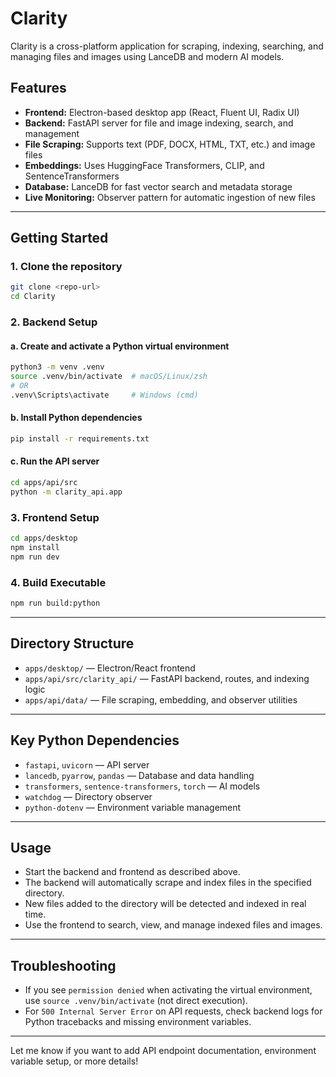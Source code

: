 # Clarity

Clarity is a cross-platform application for scraping, indexing, searching, and managing files and images using LanceDB and modern AI models.

## Features

- **Frontend:** Electron-based desktop app (React, Fluent UI, Radix UI)
- **Backend:** FastAPI server for file and image indexing, search, and management
- **File Scraping:** Supports text (PDF, DOCX, HTML, TXT, etc.) and image files
- **Embeddings:** Uses HuggingFace Transformers, CLIP, and SentenceTransformers
- **Database:** LanceDB for fast vector search and metadata storage
- **Live Monitoring:** Observer pattern for automatic ingestion of new files

---

## Getting Started

### 1. Clone the repository

```sh
git clone <repo-url>
cd Clarity
```

### 2. Backend Setup

#### a. Create and activate a Python virtual environment

```sh
python3 -m venv .venv
source .venv/bin/activate  # macOS/Linux/zsh
# OR
.venv\Scripts\activate     # Windows (cmd)
```

#### b. Install Python dependencies

```sh
pip install -r requirements.txt
```

#### c. Run the API server

```sh
cd apps/api/src
python -m clarity_api.app
```

### 3. Frontend Setup

```sh
cd apps/desktop
npm install
npm run dev
```

### 4. Build Executable

```sh
npm run build:python
```

---

## Directory Structure

- `apps/desktop/` — Electron/React frontend
- `apps/api/src/clarity_api/` — FastAPI backend, routes, and indexing logic
- `apps/api/data/` — File scraping, embedding, and observer utilities

---

## Key Python Dependencies

- `fastapi`, `uvicorn` — API server
- `lancedb`, `pyarrow`, `pandas` — Database and data handling
- `transformers`, `sentence-transformers`, `torch` — AI models
- `watchdog` — Directory observer
- `python-dotenv` — Environment variable management

---

## Usage

- Start the backend and frontend as described above.
- The backend will automatically scrape and index files in the specified directory.
- New files added to the directory will be detected and indexed in real time.
- Use the frontend to search, view, and manage indexed files and images.

---

## Troubleshooting

- If you see `permission denied` when activating the virtual environment, use `source .venv/bin/activate` (not direct execution).
- For `500 Internal Server Error` on API requests, check backend logs for Python tracebacks and missing environment variables.

---

Let me know if you want to add API endpoint documentation, environment variable setup, or more details!
